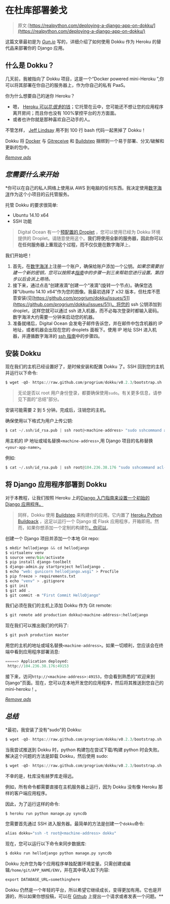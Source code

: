 # 在杜库部署姜戈

> 原文:[https://realpython.com/deploying-a-django-app-on-dokku/](https://realpython.com/deploying-a-django-app-on-dokku/)

这篇文章最初是为 *[Gun.io](http://www.gun.io)* 写的，详细介绍了如何使用 Dokku 作为 Heroku 的替代品来部署你的 Django 应用。

## 什么是 Dokku？

几天前，我被指向了 Dokku 项目，这是一个“Docker powered mini-Heroku ”,你可以将其部署在你自己的服务器上，作为你自己的私有 PaaS。

你为什么想要自己的迷你 Heroku？

*   嗯， [Heroku 可以花*很多*的钱](http://joshsymonds.com/blog/2012/06/03/my-love-slash-hate-relationship-with-heroku/)；它托管在云中，您可能还不想让您的应用程序离开房间；而且你也没有 100%掌控平台的方方面面。
*   或者也许你就是那种喜欢自己动手的人。

不管怎样， [Jeff Lindsay](http://progrium.com/blog/) 用不到 100 行 bash 代码一起黑掉了 Dokku！

Dokku 将 [Docker](http://www.docker.io/) 与 [Gitreceive](https://github.com/progrium/gitreceive) 和 [Buildstep](https://github.com/progrium/buildstep) 捆绑到一个易于部署、分叉/破解和更新的包中。

[*Remove ads*](/account/join/)

## *您需要什么来开始*

 *你可以在自己的私人网络上使用从 AWS 到电脑的任何东西。我决定使用[数字海洋](https://www.digitalocean.com/)作为这个小项目的云托管服务。

托管 Dokku 的要求很简单:

*   Ubuntu 14.10 x64
*   SSH 功能

> Digital Ocean 有一个[预配置的 Droplet](https://www.digitalocean.com/community/tutorials/how-to-use-the-digitalocean-dokku-application) ，您可以使用已经为 Dokku 环境提供的 Droplet。请随意使用这个。**我们将使用全新的服务器，因此你可以在任何服务器上重现这个过程，而不仅仅是在数字海洋**上。

我们开始吧！

1.  首先，在[数字海洋](https://www.digitalocean.com)上注册一个账户，确保给账户添加一个公钥。*如果您需要创建一个新的密钥，您可以按照本[指南](https://www.digitalocean.com/community/articles/how-to-set-up-ssh-keys--2)中的步骤一到三来帮助您进行设置。第四步以后会派上用场。*
2.  接下来，通过点击“创建液滴”创建一个“液滴”(旋转一个节点)。确保您选择“Ubuntu 14.10 x64”作为您的图像。我最初选择了 x32 版本，但杜库不愿意安装(见[https://github.com/progrium/dokku/issues/51](https://github.com/progrium/dokku/issues/51))。将您的 ssh 公钥添加到 droplet，这样您就可以通过 ssh 进入机器，而不必每次登录时都输入密码。数字海洋大约需要一分钟来启动您的机器。
3.  准备就绪后，Digital Ocean 会发电子邮件告诉您，并在邮件中包含机器的 IP 地址，或者机器会出现在您的 droplets 面板下。使用 IP 地址 SSH 进入机器，并遵循数字海洋的 [ssh 指南](https://www.digitalocean.com/community/articles/how-to-set-up-ssh-keys--2)中的步骤四。

## 安装 Dokku

现在我们的主机已经设置好了，是时候安装和配置 Dokku 了。SSH 回到您的主机并运行以下命令:

```py
$ wget -qO- https://raw.github.com/progrium/dokku/v0.2.3/bootstrap.sh | sudo DOKKU_TAG=v0.2.3 bash
```

> 无论是否以 root 用户身份登录，都要确保使用`sudo`。有关更多信息，请参见下面的“总结”部分。

安装可能需要 2 到 5 分钟。完成后，注销您的主机。

确保使用以下格式为用户上传公钥:

```py
$ cat ~/.ssh/id_rsa.pub | ssh root@<machine-address> "sudo sshcommand acl-add dokku <your-app-name> "
```

用主机的 IP 地址或域名替换`<machine-address>`,用 Django 项目的名称替换`<your-app-name>`。

例如:

```py
$ cat ~/.ssh/id_rsa.pub | ssh root@104.236.38.176 "sudo sshcommand acl-add dokku hellodjango"
```

## 将 Django 应用程序部署到 Dokku

对于本教程，让我们按照 Heroku 上的[Django 入门指南来设置一个初始的 Django 应用程序。](https://devcenter.heroku.com/articles/django)

> 同样，Dokku 使用 [Buildstep](https://github.com/progrium/buildstep) 来构建你的应用。它内置了 [Heroku Python Buildpack](https://github.com/heroku/heroku-buildpack-python) ，这足以运行一个 Django 或 Flask 应用程序，开箱即用。然而，如果你想添加一个定制的构建包[，你可以](https://github.com/progrium/buildstep#adding-buildpacks)。

创建一个 Django 项目并添加一个本地 Git repo:

```py
$ mkdir hellodjango && cd hellodjango
$ virtualenv venv
$ source venv/bin/activate
$ pip install django-toolbelt
$ django-admin.py startproject hellodjango .
$ echo "web: gunicorn hellodjango.wsgi" > Procfile
$ pip freeze > requirements.txt
$ echo "venv" > .gitignore
$ git init
$ git add .
$ git commit -m "First Commit HelloDjango"
```

我们必须在我们的主机上添加 Dokku 作为 Git remote:

```py
$ git remote add production dokku@<machine-address>:hellodjango
```

现在我们可以推出我们的代码了:

```py
$ git push production master
```

用您的主机的地址或域名替换`<machine-address>`。如果一切顺利，您应该会在终端中看到应用程序部署消息:

```py
=====> Application deployed:
 http://104.236.38.176:49153
```

接下来，访问`http://<machine-address>:49153`，你会看到熟悉的“欢迎来到 Django”页面。现在，您可以在本地开发您的应用程序，然后将其推送到您自己的 mini-heroku！。

[*Remove ads*](/account/join/)

## *总结*

 *最初，我安装了没有“sudo”的 Dokku:

```py
$ wget -qO- https://raw.github.com/progrium/dokku/v0.2.3/bootstrap.sh | DOKKU_TAG=v0.2.3 bash
```

当我尝试推送到 Dokku 时，python 构建包在尝试下载/构建 python 时会失败。解决这个问题的方法是卸载 Dokku，然后使用 sudo:

```py
$ wget -qO- https://raw.github.com/progrium/dokku/v0.2.3/bootstrap.sh | sudo DOKKU_TAG=v0.2.3 bash
```

不幸的是，杜库没有赫罗库走得远。

例如，所有命令都需要直接在主机服务器上运行，因为 Dokku 没有像 Heroku 那样的客户端应用程序。

因此，为了运行这样的命令:

```py
$ heroku run python manage.py syncdb
```

您需要首先通过 SSH 进入服务器。最简单的方法是创建一个`dokku`命令:

```py
alias dokku="ssh -t root@<machine-address> dokku"
```

现在，您可以运行以下命令来同步数据库:

```py
$ dokku run hellodjango python manage.py syncdb
```

Dokku 允许您为每个应用程序单独配置环境变量。只需创建或编辑`/home/git/APP_NAME/ENV`，并在其中填入如下内容:

```py
export DATABASE_URL=somethinghere
```

Dokku 仍然是一个年轻的平台，所以希望它继续成长，变得更加有用。它也是开源的，所以如果你想投稿，可以在 [Github](https://github.com/progrium/dokku) 上提出一个请求或者发表一个问题。**